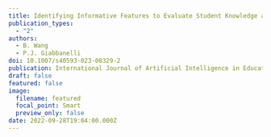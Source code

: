 ```yaml
---
title: Identifying Informative Features to Evaluate Student Knowledge as Causal Maps
publication_types:
  - "2"
authors:
  - B. Wang
  - P.J. Giabbanelli
doi: 10.1007/s40593-023-00329-2
publication: International Journal of Artificial Intelligence in Education
draft: false
featured: false
image:
  filename: featured
  focal_point: Smart
  preview_only: false
date: 2022-09-28T19:04:00.000Z
---
```

